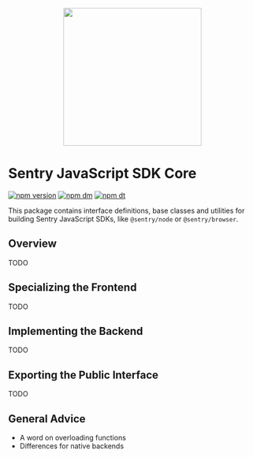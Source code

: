 <p align="center">
  <a href="https://sentry.io" target="_blank" align="center">
    <img src="https://sentry-brand.storage.googleapis.com/sentry-logo-black.png" width="280">
  </a>
  <br />
</p>

# Sentry JavaScript SDK Core

[![npm version](https://img.shields.io/npm/v/@sentry/core.svg)](https://www.npmjs.com/package/@sentry/core)
[![npm dm](https://img.shields.io/npm/dm/@sentry/core.svg)](https://www.npmjs.com/package/@sentry/core)
[![npm dt](https://img.shields.io/npm/dt/@sentry/core.svg)](https://www.npmjs.com/package/@sentry/core)

This package contains interface definitions, base classes and utilities for
building Sentry JavaScript SDKs, like `@sentry/node` or `@sentry/browser`.

## Overview

TODO

## Specializing the Frontend

TODO

## Implementing the Backend

TODO

## Exporting the Public Interface

TODO

## General Advice

* A word on overloading functions
* Differences for native backends

